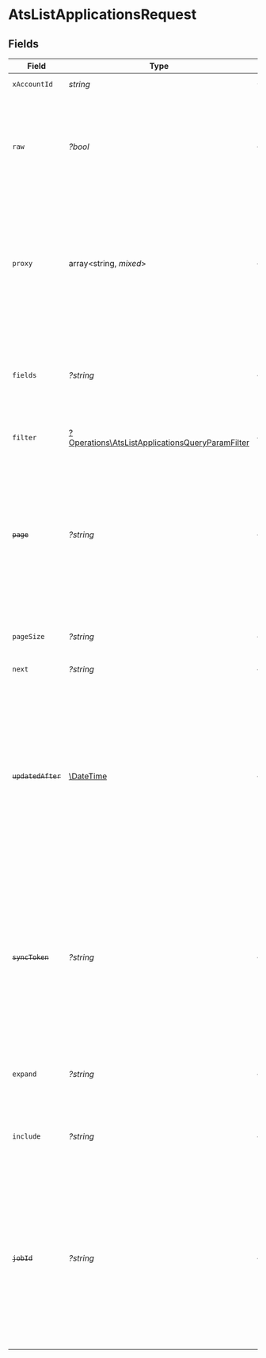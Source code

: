 # AtsListApplicationsRequest


## Fields

| Field                                                                                                                                                                                                                                                                                                                                                                                                                                                                                                          | Type                                                                                                                                                                                                                                                                                                                                                                                                                                                                                                           | Required                                                                                                                                                                                                                                                                                                                                                                                                                                                                                                       | Description                                                                                                                                                                                                                                                                                                                                                                                                                                                                                                    | Example                                                                                                                                                                                                                                                                                                                                                                                                                                                                                                        |
| -------------------------------------------------------------------------------------------------------------------------------------------------------------------------------------------------------------------------------------------------------------------------------------------------------------------------------------------------------------------------------------------------------------------------------------------------------------------------------------------------------------- | -------------------------------------------------------------------------------------------------------------------------------------------------------------------------------------------------------------------------------------------------------------------------------------------------------------------------------------------------------------------------------------------------------------------------------------------------------------------------------------------------------------- | -------------------------------------------------------------------------------------------------------------------------------------------------------------------------------------------------------------------------------------------------------------------------------------------------------------------------------------------------------------------------------------------------------------------------------------------------------------------------------------------------------------- | -------------------------------------------------------------------------------------------------------------------------------------------------------------------------------------------------------------------------------------------------------------------------------------------------------------------------------------------------------------------------------------------------------------------------------------------------------------------------------------------------------------- | -------------------------------------------------------------------------------------------------------------------------------------------------------------------------------------------------------------------------------------------------------------------------------------------------------------------------------------------------------------------------------------------------------------------------------------------------------------------------------------------------------------- |
| `xAccountId`                                                                                                                                                                                                                                                                                                                                                                                                                                                                                                   | *string*                                                                                                                                                                                                                                                                                                                                                                                                                                                                                                       | :heavy_check_mark:                                                                                                                                                                                                                                                                                                                                                                                                                                                                                             | The account identifier                                                                                                                                                                                                                                                                                                                                                                                                                                                                                         |                                                                                                                                                                                                                                                                                                                                                                                                                                                                                                                |
| `raw`                                                                                                                                                                                                                                                                                                                                                                                                                                                                                                          | *?bool*                                                                                                                                                                                                                                                                                                                                                                                                                                                                                                        | :heavy_minus_sign:                                                                                                                                                                                                                                                                                                                                                                                                                                                                                             | Indicates that the raw request result should be returned in addition to the mapped result (default value is false)                                                                                                                                                                                                                                                                                                                                                                                             |                                                                                                                                                                                                                                                                                                                                                                                                                                                                                                                |
| `proxy`                                                                                                                                                                                                                                                                                                                                                                                                                                                                                                        | array<string, *mixed*>                                                                                                                                                                                                                                                                                                                                                                                                                                                                                         | :heavy_minus_sign:                                                                                                                                                                                                                                                                                                                                                                                                                                                                                             | Query parameters that can be used to pass through parameters to the underlying provider request by surrounding them with 'proxy' key                                                                                                                                                                                                                                                                                                                                                                           |                                                                                                                                                                                                                                                                                                                                                                                                                                                                                                                |
| `fields`                                                                                                                                                                                                                                                                                                                                                                                                                                                                                                       | *?string*                                                                                                                                                                                                                                                                                                                                                                                                                                                                                                      | :heavy_minus_sign:                                                                                                                                                                                                                                                                                                                                                                                                                                                                                             | The comma separated list of fields that will be returned in the response (if empty, all fields are returned)                                                                                                                                                                                                                                                                                                                                                                                                   | id,remote_id,candidate_id,remote_candidate_id,job_id,remote_job_id,job_posting_id,remote_job_posting_id,interview_stage,interview_stage_id,remote_interview_stage_id,rejected_reason,rejected_reason_id,remote_rejected_reason_id,rejected_reason_ids,remote_rejected_reason_ids,rejected_reasons,rejected_at,location_id,remote_location_id,location_ids,remote_location_ids,status,application_status,questionnaires,attachments,result_links,source,created_at,updated_at,documents,custom_fields,candidate |
| `filter`                                                                                                                                                                                                                                                                                                                                                                                                                                                                                                       | [?Operations\AtsListApplicationsQueryParamFilter](../../Models/Operations/AtsListApplicationsQueryParamFilter.md)                                                                                                                                                                                                                                                                                                                                                                                              | :heavy_minus_sign:                                                                                                                                                                                                                                                                                                                                                                                                                                                                                             | ATS Application Filter                                                                                                                                                                                                                                                                                                                                                                                                                                                                                         |                                                                                                                                                                                                                                                                                                                                                                                                                                                                                                                |
| ~~`page`~~                                                                                                                                                                                                                                                                                                                                                                                                                                                                                                     | *?string*                                                                                                                                                                                                                                                                                                                                                                                                                                                                                                      | :heavy_minus_sign:                                                                                                                                                                                                                                                                                                                                                                                                                                                                                             | : warning: ** DEPRECATED **: This will be removed in a future release, please migrate away from it as soon as possible.<br/><br/>The page number of the results to fetch                                                                                                                                                                                                                                                                                                                                       |                                                                                                                                                                                                                                                                                                                                                                                                                                                                                                                |
| `pageSize`                                                                                                                                                                                                                                                                                                                                                                                                                                                                                                     | *?string*                                                                                                                                                                                                                                                                                                                                                                                                                                                                                                      | :heavy_minus_sign:                                                                                                                                                                                                                                                                                                                                                                                                                                                                                             | The number of results per page (default value is 25)                                                                                                                                                                                                                                                                                                                                                                                                                                                           |                                                                                                                                                                                                                                                                                                                                                                                                                                                                                                                |
| `next`                                                                                                                                                                                                                                                                                                                                                                                                                                                                                                         | *?string*                                                                                                                                                                                                                                                                                                                                                                                                                                                                                                      | :heavy_minus_sign:                                                                                                                                                                                                                                                                                                                                                                                                                                                                                             | The unified cursor                                                                                                                                                                                                                                                                                                                                                                                                                                                                                             |                                                                                                                                                                                                                                                                                                                                                                                                                                                                                                                |
| ~~`updatedAfter`~~                                                                                                                                                                                                                                                                                                                                                                                                                                                                                             | [\DateTime](https://www.php.net/manual/en/class.datetime.php)                                                                                                                                                                                                                                                                                                                                                                                                                                                  | :heavy_minus_sign:                                                                                                                                                                                                                                                                                                                                                                                                                                                                                             | : warning: ** DEPRECATED **: This will be removed in a future release, please migrate away from it as soon as possible.<br/><br/>Use a string with a date to only select results updated after that given date                                                                                                                                                                                                                                                                                                 | 2020-01-01T00:00:00.000Z                                                                                                                                                                                                                                                                                                                                                                                                                                                                                       |
| ~~`syncToken`~~                                                                                                                                                                                                                                                                                                                                                                                                                                                                                                | *?string*                                                                                                                                                                                                                                                                                                                                                                                                                                                                                                      | :heavy_minus_sign:                                                                                                                                                                                                                                                                                                                                                                                                                                                                                             | : warning: ** DEPRECATED **: This will be removed in a future release, please migrate away from it as soon as possible.<br/><br/>The sync token to select the only updated results                                                                                                                                                                                                                                                                                                                             |                                                                                                                                                                                                                                                                                                                                                                                                                                                                                                                |
| `expand`                                                                                                                                                                                                                                                                                                                                                                                                                                                                                                       | *?string*                                                                                                                                                                                                                                                                                                                                                                                                                                                                                                      | :heavy_minus_sign:                                                                                                                                                                                                                                                                                                                                                                                                                                                                                             | The comma separated list of fields that will be expanded in the response                                                                                                                                                                                                                                                                                                                                                                                                                                       | documents                                                                                                                                                                                                                                                                                                                                                                                                                                                                                                      |
| `include`                                                                                                                                                                                                                                                                                                                                                                                                                                                                                                      | *?string*                                                                                                                                                                                                                                                                                                                                                                                                                                                                                                      | :heavy_minus_sign:                                                                                                                                                                                                                                                                                                                                                                                                                                                                                             | The comma separated list of fields that will be included in the response                                                                                                                                                                                                                                                                                                                                                                                                                                       | attachments,custom_fields                                                                                                                                                                                                                                                                                                                                                                                                                                                                                      |
| ~~`jobId`~~                                                                                                                                                                                                                                                                                                                                                                                                                                                                                                    | *?string*                                                                                                                                                                                                                                                                                                                                                                                                                                                                                                      | :heavy_minus_sign:                                                                                                                                                                                                                                                                                                                                                                                                                                                                                             | : warning: ** DEPRECATED **: This will be removed in a future release, please migrate away from it as soon as possible.<br/><br/>Filter for job ID to retrieve a list of applications related to this job                                                                                                                                                                                                                                                                                                      | cxQiyiuasdFKfdsYfer                                                                                                                                                                                                                                                                                                                                                                                                                                                                                            |